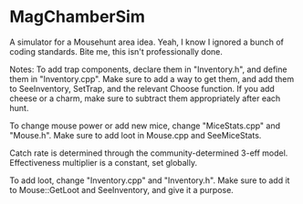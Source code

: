 # MagChamberSim
A simulator for a Mousehunt area idea.
Yeah, I know I ignored a bunch of coding standards. Bite me, this isn't professionally done.

Notes: To add trap components, declare them in "Inventory.h", and define them in "Inventory.cpp". Make sure to add a way to get them, and add them to SeeInventory, SetTrap, and the relevant Choose function. If you add cheese or a charm, make sure to subtract them appropriately after each hunt.

To change mouse power or add new mice, change "MiceStats.cpp" and "Mouse.h". Make sure to add loot in Mouse.cpp and SeeMiceStats.

Catch rate is determined through the community-determined 3-eff model. Effectiveness multiplier is a constant, set globally.

To add loot, change "Inventory.cpp" and "Inventory.h". Make sure to add it to Mouse::GetLoot and SeeInventory, and give it a purpose.
